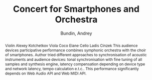 --- 
title: "Concert for Smartphones and Orchestra" 
abstract: "Violin Alexey Kotchetkov Viola Coco Elane Cello Ladis Cinzek This audience devices participative performance combines symphonic orchestra with the choir of smartphones. Author tried different approaches to synchronisation of acoustic instruments and audience devices: tonal synchronisation with fine tuning of all samples and synthesis engine, latency compensation depending on device type and network latency, tempo calculation e.t.c.. This performance significantly depends on Web Audio API and Web MIDI API." 
address: "Berlin" 
author: "Bundin, Andrey"
webAuthor: "Andrey Bundin" 
booktitle: "Proceedings of the International Web Audio Conference" 
editor: "Monschke, Jan and Guttandin, Christoph and Schnell, Norbert and Jenkinson, Thomas and Schaedler, Jack" 
month: "September"
pages: "" 
publisher: "TU Berlin" 
series: "WAC '18"
track: "Performance"  
year: "2018" 
id: "2018_vid3" 
tags: year2018
media: https://www.youtube.com/watch?v=-_Q6x4mfZAM 
pdflink: none
ISSN: 2663-5844
---